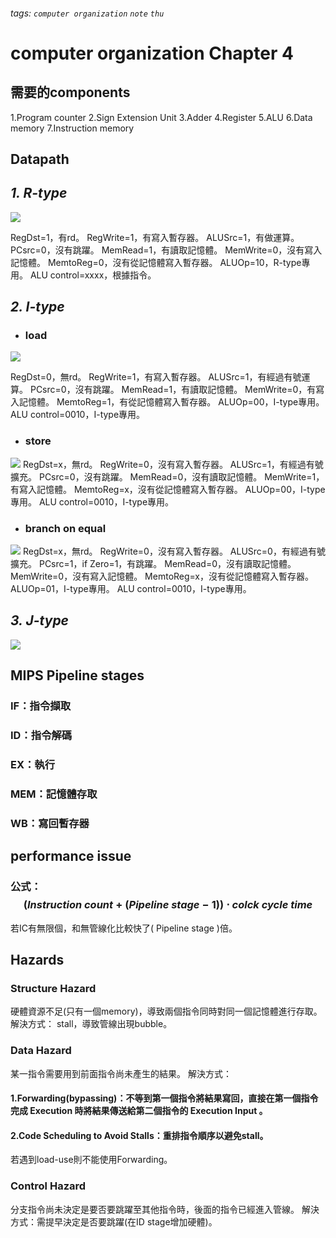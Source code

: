 ###### tags: `computer organization` `note` `thu`

#  computer organization Chapter 4

## 需要的components
1.Program counter
2.Sign Extension Unit
3.Adder
4.Register
5.ALU
6.Data memory
7.Instruction memory

## Datapath
## ***1. R-type***
![](https://i.imgur.com/M1hyAtL.png)

RegDst=1，有rd。
RegWrite=1，有寫入暫存器。
ALUSrc=1，有做運算。
PCsrc=0，沒有跳躍。
MemRead=1，有讀取記憶體。
MemWrite=0，沒有寫入記憶體。
MemtoReg=0，沒有從記憶體寫入暫存器。
ALUOp=10，R-type專用。
ALU control=xxxx，根據指令。

## ***2. I-type***
- ### load 
![](https://i.imgur.com/AwQ0ELJ.png)

RegDst=0，無rd。
RegWrite=1，有寫入暫存器。
ALUSrc=1，有經過有號運算。
PCsrc=0，沒有跳躍。
MemRead=1，有讀取記憶體。
MemWrite=0，有寫入記憶體。
MemtoReg=1，有從記憶體寫入暫存器。
ALUOp=00，I-type專用。
ALU control=0010，I-type專用。

- ### store
![](https://i.imgur.com/K5QRYhQ.png)
RegDst=x，無rd。
RegWrite=0，沒有寫入暫存器。
ALUSrc=1，有經過有號擴充。
PCsrc=0，沒有跳躍。
MemRead=0，沒有讀取記憶體。
MemWrite=1，有寫入記憶體。
MemtoReg=x，沒有從記憶體寫入暫存器。
ALUOp=00，I-type專用。
ALU control=0010，I-type專用。

- ### branch on equal
![](https://i.imgur.com/WPMQ76y.png)
RegDst=x，無rd。
RegWrite=0，沒有寫入暫存器。
ALUSrc=0，有經過有號擴充。
PCsrc=1，if Zero=1，有跳躍。
MemRead=0，沒有讀取記憶體。
MemWrite=0，沒有寫入記憶體。
MemtoReg=x，沒有從記憶體寫入暫存器。
ALUOp=01，I-type專用。
ALU control=0010，I-type專用。


## ***3. J-type***
![](https://i.imgur.com/aJcNKOf.png)

## MIPS Pipeline stages

### IF：指令擷取

### ID：指令解碼

### EX：執行

### MEM：記憶體存取

### WB：寫回暫存器

## performance issue

### 公式：$$ ( Instruction\ count + ( Pipeline\ stage -1 ) ) \cdot colck\ cycle\ time $$ 

若IC有無限個，和無管線化比較快了( Pipeline stage )倍。

## Hazards

### Structure Hazard
硬體資源不足(只有一個memory)，導致兩個指令同時對同一個記憶體進行存取。
解決方式：
stall，導致管線出現bubble。

### Data Hazard
某一指令需要用到前面指令尚未產生的結果。
解決方式：
#### 1.Forwarding(bypassing)：不等到第一個指令將結果寫回，直接在第一個指令完成 Execution 時將結果傳送給第二個指令的 Execution Input 。
#### 2.Code Scheduling to Avoid Stalls：重排指令順序以避免stall。
若遇到load-use則不能使用Forwarding。

### Control Hazard
分支指令尚未決定是要否要跳躍至其他指令時，後面的指令已經進入管線。
解決方式：需提早決定是否要跳躍(在ID stage增加硬體)。








